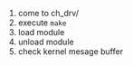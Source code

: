 

1. come to ch_drv/
2. execute `make`
3. load module
4. unload module
5. check kernel mesage buffer
